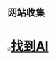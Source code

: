 ## 网站收集

# [<img src="https://zhaodao.ai/orion/img/logo.e1a5d43.png" style="zoom: 50%;" />找到AI](https://zhaodao.ai/) 

